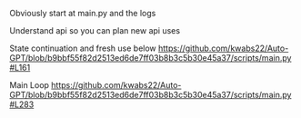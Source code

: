 Obviously start at main.py and the logs 

Understand api so you can plan new api uses

State continuation and fresh use below
https://github.com/kwabs22/Auto-GPT/blob/b9bbf55f82d2513ed6de7ff03b8b3c5b30e45a37/scripts/main.py#L161

Main Loop 
https://github.com/kwabs22/Auto-GPT/blob/b9bbf55f82d2513ed6de7ff03b8b3c5b30e45a37/scripts/main.py#L283
